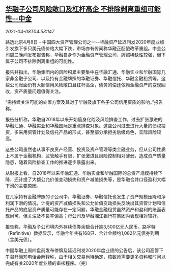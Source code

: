 <!--1617858062000-->
[华融子公司风险敞口及杠杆高企 不排除剥离重组可能性--中金](https://cn.reuters.com/article/cicc-huarong-risk-exposure-0408-idCNKBS2BV0F8)
------

<div><i>2021-04-08T04:53:14Z</i></div><p>路透北京4月8日 - 中国四大资产管理公司之一--华融资产延迟刊发2020年度业绩引发旗下多只美元债价格大幅下跌，市场亦有传闻称华融正酝酿改革重组。中金公司周三晚间发布报告称，华融自身作为金融资产管理公司，牌照稀缺性较强，但下属子公司不排除剥离重组的可能性。</p><p>报告并指出，华融集团内的风险积累主要集中在华融汇通、华融实业和华融国际几家非金融子公司、以及持有金融牌照的华融证券、华融信托、华融金融租赁等，这些公司账面仍有大额信用风险敞口且杠杆高企，债务的偿还依赖金融资产的变现回收，资产质量问题值得关注。</p><p>“需持续关注可能的处置方案及其对于华融及旗下各子公司信用资质的影响。”报告称。</p><p>报告分析称，华融自2018年以来开始瘦身化险及风险排查工作，过去扩张激进的华融汇通、华融实业和华融国际是重点排查对象。这些公司过去进行大量的债权投资，多采用资管计划及信托产品的形式，甚至部分承担劣后级角色，实际风险较高。</p><p>这些公司虽然也从事不良资产经营、投资及资产管理等类金融业务，但从公司性质上不属于金融机构，监管触手有限，扩张激进且风险控制相对薄弱，造成资产质量隐患，随着风险排查工作的推进逐步暴露出来。</p><p>从财报上看，自2018年以来华融汇通、华融实业和华融国际的总资产规模持续下降，还计提了大额公允价值变动损失和资产减值损失等，是华融合并口径盈利大幅下滑的主要原因。</p><p>在几家持有金融牌照的子公司中，华融证券、华融信托也发生了资产规模压降和净利润下滑的情况，计提的资产减值损失和公允价值变动损失反映出其资管计划和信托产品的底层资产质量可能存在一定问题，华融金融租赁虽然资产和盈利的账面表现尚可，但关注及不良率偏高；母公司及华融湘江银行在集团内表现相对较好。</p><p>报告称，华融及子公司境内外存续债券余额合计逾3,500亿元人民币。路孚特（Refinitive）数据显示，华融今年共有168只、合计金额约1,082亿元债券到期（含美元债）。</p><p>中国华融上周四盘前发布停牌及延迟刊发2020年度业绩的公告后，该公司高管下午召开简短电话会解释称，由于相关交易尚待确定，核数师需要更多资料和时间以完成有关2020年度业绩的审核程序。（完）</p>
